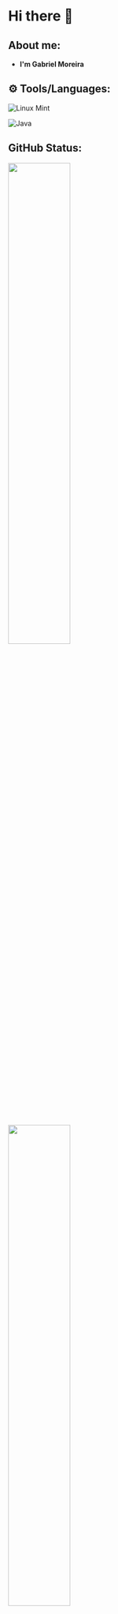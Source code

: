 # Hi there 👋

## About me: 
- **I'm Gabriel Moreira**

## ⚙️ Tools/Languages:
![Linux Mint](https://img.shields.io/badge/linux%20mint-87CF3E?style=for-the-badge&logo=linux-mint&logoColor=white)

![Java](https://img.shields.io/badge/java-%23ED8B00.svg?style=for-the-badge&logo=openjdk&logoColor=white)

## GitHub Status: 
<div>
  <img  height="50%"  width="auto"  src ="https://github-readme-stats.vercel.app/api?username=gabrielmoreira-7&show_icons=true&count_private=true&theme=react&hide_border=true&hide=issues,contribs&bg_color=#fff"> 
  <img  height="50%"  width="auto"  src ="https://github-readme-stats.vercel.app/api/top-langs/?username=gabrielmoreira-7&layout=compact&hide_border=true&theme=react&bg_color=#fff&langs_count=6&hide=jupyter%20notebook,tex,css,php">
</div>
